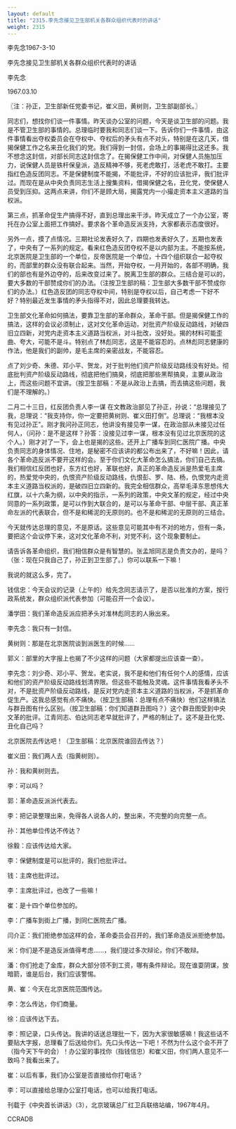 ```yaml
---
layout: default
title: "2315.李先念接见卫生部机关各群众组织代表时的讲话"
weight: 2315
---
```


李先念1967-3-10

李先念接见卫生部机关各群众组织代表时的讲话

李先念

1967.03.10

〖注：孙正，卫生部新任党委书记，崔义田，黄树则，卫生部副部长。〗

同志们，想找你们谈一件事情。昨天谈办公室的问题，今天是谈卫生部的问题。我是不管卫生部的事情的。总理临时要我和同志们谈一下。告诉你们一件事情，由这件事情看出夺权委员会在夺权中、夺权后的矛头有点不对头，特别是在这几天，借揭保健工作之名来丑化我们的党。我们得到一封信，会场上的事揭得比这还多。我不想念这封信，对部长同志这封信念了。在揭保健工作中间，对保健人员施加压力，说保健人员是铁杆保皇派，造反精神不够，死老虎敢打，活老虎不敢打。主要指红色造反团同志。不是保健制度不能揭，不能批评，不好的应该批评，我们批评过。而现在是从中央负责同志生活上搜集资料，借揭保健之名，丑化党，使保健人员受到压抑。这两点来讲，你们不是顾大局，揭露党内一小撮走资本主义道路的当权派。

第三点，抓革命促生产搞得不好，直到总理出来干涉。昨天成立了一个办公室，寄托在办公室上面把工作搞好。要求各个革命造反派支持，大家都表示态度很好。

另外一点，摸了点情况。三期社论发表好久了，四期也发表好久了，五期也发表了，中央有了一系列的规定。看来红色造反团夺权不是以内部为主。不能按系统，北京医院是卫生部的一个单位，反帝医院是一个单位，十四个组织联合一起夺权的，而部里的群众没有联合起来。当然，开始夺权，一月开始的，各部不明确，我们的部也有是外边夺的，后来改变过来了。脱离卫生部的群众。三结合是可以的，要大多数的干部赞成你们的办法。（注按卫生部的稿：卫生部大多数干部不赞成你们的办法。）红色造反团的同志夺权中间，特别是夺权以后，自己考虑一下好不好？特别最近发生事情的矛头指得不对，因此总理要我转达。

卫生部文化革命如何搞法，要靠卫生部的革命群众，革命干部。但是揭保健工作的搞法，这样的会议必须制止，这对文化革命运动，对批资产阶级反动路线，对破四旧立四新，对党内走资本主义道路当权派，对斗批改，没好处。揭的材料可能歪曲、夸大，可能不是斗。特别点了林彪同志，这是不能容忍的。点林彪同志健康的作法，他是我们的副帅，是毛主席的亲密战友，不能容忍。

点了刘少奇、朱德、邓小平、贺龙，对于批判他们资产阶级反动路线没有好处。彻底批判资产阶级反动路线，彻底把他们搞臭，彻底把那些黑帮搞臭，主要从政治上，而这些问题不宜讲。（按卫生部稿：不是从政治上去搞，而去搞这些问题，我们是不理解的。）

二月二十三日，红反团负责人李一谋 在文教政治部见了孙正，孙说：“总理接见了我，总理说：“我支持你，你一定要把黄树则、崔义田打倒”。总理说：“我根本没有见过孙正”。刚才我问孙正同志，他讲没有接见李一谋，在政治部从未接见过任何人，（问孙：是不是这样？孙答：没接见过李一谋，根本没有见过北京医院的这个人。）刚才对了一下，会上也是揭的这些。还开上广播车到同仁医院广播。中央负责同志的身体情况、住地，是秘密不应该讲的都公布出来了，不好嘛！因此，请各个革命造反派不要开这样的会。至于你们文化大革命怎么搞法，你们自己去搞。我们相信红反团也好，东方红也好，革联也好，真正的革命造反派是热爱毛主席的，热爱党中央的，仇恨资产阶级反动路线，仇恨彭、罗、陆、杨，仇恨党内走资本主义道路当权派的，是破四旧立四新的。我完全相信群众，高举毛泽东思想伟大红旗，以十六条为纲，以中央的指示，一系列的政策，中央文革的规定，经过中央同意的一系列政策，是可以作到大联合的，是可以与革命干部、中层干部、真正革命左派的代表联合，但不是和稀泥的无原则的。也不是和稀泥的无原则的三结合。

今天就传达总理的意见，不是原话。这些意见可能其中有不对的地方，但有一条，要把这个会议停下来，这对文化革命不利，对党不利，这个现象要制止。

请告诉各革命组织，我们相信群众是有智慧的。张孟旭同志是负责文办的，是吗？（张：现在只我自己了，孙正到卫生部了。）你可以联系一下嘛！

我说的就这么多，完了。

钱信忠：今天会议的记录（上午的）给先念同志请示了，是否以批准的方案，按行政系统发，群众组织派代表参加（可能召开一个会议）。

潘学田：我们革命造反派应把矛头对准林彪同志的人揪出来。

李先念：我只有一封信。

黄树则：那是在北京医院谈到派医生的时候……

郭义：部里的大字报上也揭了不少这样的问题（大家都提出应该查一查）。

李先念：刘少奇、邓小平、贺龙，老实说，我不是和他们有任何个人的感情，应该和他们的资产阶级反动路线划清界限。但这些不能触及灵魂。这件事情我看矛头不对，不是批资产阶级反动路线，是反对党内走资本主义道路的当权派，不是抓革命促生产。这我总感觉有点不痛快。（按卫生部稿：总理有点不痛快）他们这样搞法与群丑图有什么区别。（按卫生部稿：你们知道群丑图吗？）这个群丑图受到中央文革的批评。江青同志、伯达同志老早就批评了，严格的制止了。这不是丑化党、丑化自己吗？

北京医院去传达吧！（卫生部稿：北京医院谁回去传达？）

崔义田：我们两人去（指黄树则）。

孙：我和黄树则去。

李：可以吗？

郭：革命造反派派代表去。

李：把记录整理出来，免得各人说各人的，整出来，不完整的向完整一点。

孙：其他单位传达不传达？

徐毅：应该传达给大家。

李：保健制度是可以批评的，我们也批评过。

钱：主席也批评过。

李：主席批评过，也改了一些嘛！

崔：是十四个单位参加的。

李：广播车到街上广播，到同仁医院去广播。

闫介正：我们拒绝参加这样的会，革命委员会召开的，我们革命造反派拒绝参加。

米：你们是不是造反派值得考虑……，我们提过多次辩论，你们不敢辩。

潘：你们抢走了金库，群众大部分领不到工资，哪有条件辩论。现在谁耍阴谋，放暗箭，谁是后台，我们应该警惕。

黄、崔：今天在北京医院范围传达。

李：怎么传达，你们商量。

徐：应该传达下去。

李：照记录，口头传达。我讲的话送总理批一下，因为大家很敏感嘛！我这些话不要贴大字报，总理看了后送给你们。先口头传达一下吧！不然为什么这个会不开了（指今天下午的会）！办公室的事找你（指钱信忠）和崔义田，你们两人意见不一致吗？我看出来了。

崔：以后有事，我们办公室是否直接给你打电话？

李：可以直接给总理办公室打电话，也可以给我打电话。

刊载于《中央首长讲话》（3），北京玻璃总厂红卫兵联络站编，1967年4月。

CCRADB

